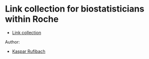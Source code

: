 # Link collection for biostatisticians within Roche

* [Link collection](link_collection.html)

Author: 

* [Kaspar Rufibach](mailto:kaspar.rufibach@roche.com)